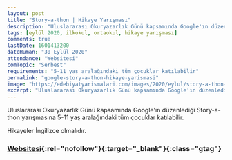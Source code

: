 ```yaml
---
layout: post
title: "Story-a-thon | Hikaye Yarışması"
description: "Uluslararası Okuryazarlık Günü kapsamında Google'ın düzenlediği Story-a-thon yarışmasına 5-11 yaş aralağındaki tüm çocuklar katılabilir"
tags: [eylül 2020, ilkokul, ortaokul, hikaye yarışması]
comments: true
lastDate: 1601413200
dateHuman: "30 Eylül 2020"
attendance: "Websitesi"
comTopic: "Serbest"
requirements: "5-11 yaş aralağındaki tüm çocuklar katılabilir"
permalink: "google-story-a-thon-hikaye-yarismasi"
image: "https://edebiyatyarismalari.com/images/2020/eylul/story-a-thon-story-telling.jpg"
excerpt: "Uluslararası Okuryazarlık Günü kapsamında Google'ın düzenlediği Story-a-thon yarışmasına 5-11 yaş aralağındaki tüm çocuklar katılabilir"
---
```


Uluslararası Okuryazarlık Günü kapsamında Google'ın düzenlediği Story-a-thon yarışmasına 5-11 yaş aralağındaki tüm çocuklar katılabilir.

Hikayeler İngilizce olmalıdır.

### [Websitesi](https://events.withgoogle.com/read-along-story-a-thon/?ref=edebiyatyarismalari.com){:rel="nofollow"}{:target="_blank"}{:class="gtag"}